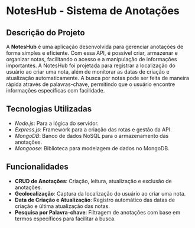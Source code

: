 # NotesHub - Sistema de Anotações 

## Descrição do Projeto

A **NotesHub** é uma aplicação desenvolvida para gerenciar anotações de forma simples e eficiente. Com essa API, é possível criar, armazenar e organizar notas, facilitando o acesso e a manipulação de informações importantes. A NotesHub foi projetada para registrar a localização do usuário ao criar uma nota, além de monitorar as datas de criação e atualização automaticamente. A busca por notas pode ser feita de maneira rápida através de palavras-chave, permitindo que o usuário encontre informações específicas com facilidade.

## Tecnologias Utilizadas

- *Node.js*: Para a lógica do servidor.
- *Express.js*: Framework para a criação das rotas e gestão da API.
- *MongoDB*: Banco de dados NoSQL para o armazenamento das anotações.
- *Mongoose*: Biblioteca para modelagem de dados no MongoDB.

## Funcionalidades

- **CRUD de Anotações**: Criação, leitura, atualização e exclusão de anotações.
- **Geolocalização**: Captura da localização do usuário ao criar uma nota.
- **Data de Criação e Atualização**: Registro automático das datas de criação e última atualização das notas.
- **Pesquisa por Palavra-chave**: Filtragem de anotações com base em termos específicos para facilitar a busca.
